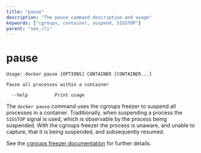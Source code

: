```yaml
---
title: "pause"
description: "The pause command description and usage"
keywords: ["cgroups, container, suspend, SIGSTOP"]
parent: "smn_cli"
---
```


# pause

    Usage: docker pause [OPTIONS] CONTAINER [CONTAINER...]

    Pause all processes within a container

      --help          Print usage

The `docker pause` command uses the cgroups freezer to suspend all processes in
a container. Traditionally, when suspending a process the `SIGSTOP` signal is
used, which is observable by the process being suspended. With the cgroups freezer
the process is unaware, and unable to capture, that it is being suspended,
and subsequently resumed.

See the
[cgroups freezer documentation](https://www.kernel.org/doc/Documentation/cgroups/freezer-subsystem.txt)
for further details.
